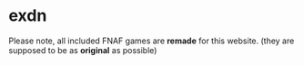 # exdn

Please note, all included FNAF games are **remade** for this website. (they are supposed to be as **original** as possible)

